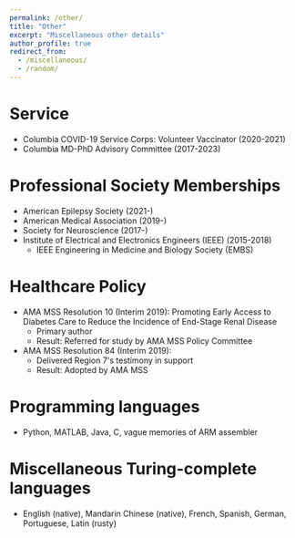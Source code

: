 ```yaml
---
permalink: /other/
title: "Other"
excerpt: "Miscellaneous other details"
author_profile: true
redirect_from: 
  - /miscellaneous/
  - /random/
---
```


Service
======
* Columbia COVID-19 Service Corps: Volunteer Vaccinator (2020-2021)
* Columbia MD-PhD Advisory Committee (2017-2023)

Professional Society Memberships
======
* American Epilepsy Society (2021-)
* American Medical Association (2019-)
* Society for Neuroscience (2017-)
* Institute of Electrical and Electronics Engineers (IEEE) (2015-2018)
  * IEEE Engineering in Medicine and Biology Society (EMBS)

Healthcare Policy
======
* AMA MSS Resolution 10 (Interim 2019): Promoting Early Access to Diabetes Care to Reduce the Incidence of End-Stage Renal Disease
  * Primary author
  * Result: Referred for study by AMA MSS Policy Committee
* AMA MSS Resolution 84 (Interim 2019): 
  * Delivered Region 7's testimony in support
  * Result: Adopted by AMA MSS

Programming languages
======
* Python, MATLAB, Java, C, vague memories of ARM assembler

Miscellaneous Turing-complete languages
======
* English (native), Mandarin Chinese (native), French, Spanish, German, Portuguese, Latin (rusty)



